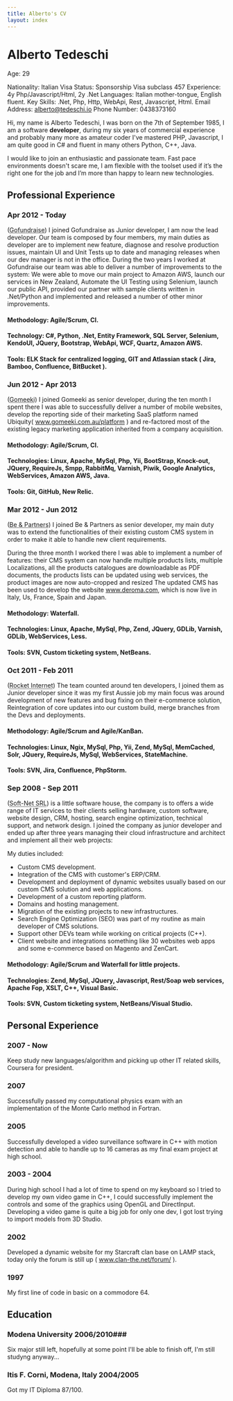 ```yaml
---
title: Alberto's CV
layout: index
---
```

# Alberto Tedeschi #
Age: 29

Nationality: Italian
 Visa Status: Sponsorship Visa subclass 457
 Experience: 4y Php/Javascript/Html, 2y .Net
 Languages: Italian mother-tongue, English fluent.
 Key Skills: .Net, Php, Http, WebApi, Rest, Javascript, Html.
 Email Address: alberto@tedeschi.io
 Phone Number: 0438373160


Hi, my name is Alberto Tedeschi, I was born on the 7th of September 1985, I am a software **developer**, 
 during my six years of commercial experience and probably many more as amateur coder I've mastered PHP, Javascript, I am quite good in C# and fluent in many others Python, C++, Java.

 I would like to join an enthusiastic and passionate team. Fast pace environments doesn't scare me, I am flexible with the toolset used if it’s the right one for the job and I’m more than happy to learn new technologies.

## Professional Experience ##

### Apr 2012 - Today ###
(<abbr title="Gofundraise, Sydney, Australia">Gofundraise</abbr>) 
I joined Gofundraise as Junior developer, I am now the lead developer.
Our team is composed by four members, my main duties as developer are to implement new feature, diagnose and resolve production issues, maintain UI and Unit Tests up to date and managing releases when our dev manager is not in the office. 
During the two years I worked at Gofundraise our team was able to deliver a number of improvements to the system: We were able to move our main project to Amazon AWS, launch our services in New Zealand, 
Automate the UI Testing using Selenium, launch our public API, provided our partner with sample clients written in .Net/Python and implemented and released a number of other minor improvements.


#### Methodology: Agile/Scrum, CI.

#### Technology: C#, Python, .Net, Entity Framework, SQL Server, Selenium, KendoUI, JQuery, Bootstrap, WebApi, WCF, Quartz, Amazon AWS.

#### Tools: ELK Stack for centralized logging, GIT and Atlassian stack ( Jira, Bamboo, Confluence, BitBucket ).


### Jun 2012 - Apr 2013 ###
(<abbr title="Gomeeki, Sydney, Australia">Gomeeki</abbr>) 
I joined Gomeeki as senior developer, during the ten month I spent there I was able to successfully deliver a number of mobile websites, 
develop the reporting side of their marketing SaaS platform named Ubiquity( www.gomeeki.com.au/platform ) and re-factored most of the existing legacy marketing 
application inherited from a company acquisition.

#### Methodology: Agile/Scrum, CI.

#### Technologies: Linux, Apache, MySql, Php, Yii, BootStrap, Knock-out, JQuery, RequireJs, Smpp, RabbitMq, Varnish, Piwik, Google Analytics, WebServices, Amazon AWS, Java.

#### Tools: Git, GitHub, New Relic.


### Mar 2012 - Jun 2012  ###
(<abbr title="Be &amp; Partners, Reggio Emilia, Italy">Be &amp; Partners</abbr>) 
I joined Be &amp; Partners as senior developer, my main duty was to extend the functionalities of their existing custom CMS system in order to make it able to handle 
new client requirements.

During the three month I worked there I was able to implement a number of features: their CMS system can now handle multiple products lists, multiple Localizations, 
all the products catalogues are downloadable as PDF documents, the products lists can be updated using web services, the product images are now auto-cropped and resized
The updated CMS has been used to develop the website www.deroma.com, which is now live in Italy, Us, France, Spain and Japan.

#### Methodology: Waterfall.


#### Technologies: Linux, Apache, MySql, Php, Zend, JQuery, GDLib, Varnish, GDLib, WebServices, Less.

#### Tools: SVN, Custom ticketing system, NetBeans.


### Oct 2011 - Feb 2011 ###
(<abbr title="Rocket Internet Gmbh, Sydney, Australia">Rocket Internet</abbr>) 
The team counted around ten developers, I joined them as Junior developer since it was my first Aussie job my main focus was around development of new features and bug fixing on their e-commerce solution, 
Reintegration of core updates into our custom build, merge branches from the Devs and deployments.

#### Methodology: Agile/Scrum and Agile/KanBan.

#### Technologies: Linux, Ngix, MySql, Php, Yii, Zend, MySql, MemCached, Solr, JQuery, RequireJs, MySql, WebServices, StateMachine.

#### Tools: SVN, Jira, Confluence, PhpStorm.


### Sep 2008 - Sep 2011 ###
(<abbr title="Soft-Net SRL, Sassuolo, Italy">Soft-Net SRL</abbr>) 
 is a little software house, the company is to offers a wide range of IT services to their clients selling hardware, custom software, website design, CRM, hosting, search engine optimization, technical support, and network design.
I joined the company as junior developer and ended up after three years managing their cloud infrastructure and architect and implement all their web projects:

My duties included:

* Custom CMS development.
* Integration of the CMS with customer's ERP/CRM.
* Development and deployment of dynamic websites usually based on our custom CMS solution and web applications.
* Development of a custom reporting platform.
* Domains and hosting management.
* Migration of the existing projects to new infrastructures.
* Search Engine Optimization (SEO) was part of my routine as main developer of CMS solutions.
* Support other DEVs team while working on critical projects (C++).
* Client website and integrations something like 30 websites web apps and some e-commerce based on Magento and ZenCart.


#### Methodology: Agile/Scrum and Waterfall for little projects.

#### Technologies: Zend, MySql, JQuery, Javascript, Rest/Soap web services, Apache Fop, XSLT, C++, Visual Basic.

#### Tools: SVN, Custom ticketing system, NetBeans/Visual Studio.

## Personal Experience ##

### 2007 - Now ###
Keep study new languages/algorithm and picking up other IT related skills, Coursera for president.

### 2007 ###
Successfully passed my computational physics exam with an implementation of the Monte Carlo method in Fortran.

### 2005 ###
Successfully developed a video surveillance software in C++ with motion detection and able to handle up to 16 cameras as my final exam project at high school.  

### 2003 - 2004 ###
During high school I had a lot of time to spend on my keyboard so I tried to develop my own video game in C++, I could successfully implement the controls and some of the graphics using OpenGL and DirectInput.
Developing a video game is quite a big job for only one dev, I got lost trying to import models from 3D Studio.

### 2002 ###
Developed a dynamic website for my Starcraft clan base on LAMP stack, today only the forum is still up ( www.clan-the.net/forum/ ).

### 1997 ###
My first line of code in basic on a commodore 64.


## Education ##

### Modena University 2006/2010###

Six major still left, hopefully at some point I'll be able to finish off, I'm still studyng anyway... 

### Itis F. Corni, Modena, Italy 2004/2005 

Got my IT Diploma 87/100.

